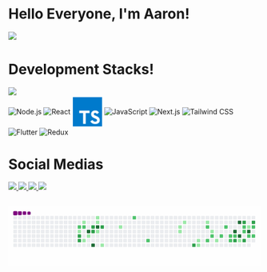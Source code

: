 <h1>Hello Everyone, I'm Aaron!</h1>

<img height="180em" src="https://github-readme-stats.vercel.app/api?username=naanon&theme=gotham&show_icons=true" />

<h1>Development Stacks!</h1>

<img height="180em" src="https://github-readme-stats.vercel.app/api/top-langs/?username=naanon&layout=compact&langs_count=16&theme=tokyonight" />

<div style="display: inline_block">
  <img align="center" alt="Node.js" height="60" width="60" src="https://cdn.jsdelivr.net/gh/devicons/devicon@latest/icons/nodejs/nodejs-original-wordmark.svg" />
  <img align="center" alt="React" height="60" width="60" src="https://cdn.jsdelivr.net/gh/devicons/devicon/icons/react/react-original.svg" />
  <img align="center" alt="TypeScript" height="60" width="60" src="https://raw.githubusercontent.com/devicons/devicon/master/icons/typescript/typescript-plain.svg" />
  <img align="center" alt="JavaScript" height="60" width="60" src="https://cdn.jsdelivr.net/gh/devicons/devicon@latest/icons/javascript/javascript-original.svg" />
  <img align="center" alt="Next.js" height="60" width="60" src="https://cdn.jsdelivr.net/gh/devicons/devicon@latest/icons/nextjs/nextjs-original.svg" />
  <img align="center" alt="Tailwind CSS" height="60" width="60" src="https://cdn.jsdelivr.net/gh/devicons/devicon@latest/icons/tailwindcss/tailwindcss-original.svg" />
  <img align="center" alt="Flutter" height="60" width="60" src="https://cdn.jsdelivr.net/gh/devicons/devicon@latest/icons/flutter/flutter-original.svg" />
  <img align="center" alt="Redux" height="60" width="60" src="https://cdn.jsdelivr.net/gh/devicons/devicon@latest/icons/redux/redux-original.svg" />
</div>

<h1>Social Medias</h1>
<a href="https://instagram.com/nanoonn">
  <img width="60" src="https://cdn-icons-png.freepik.com/256/174/174855.png?ga=GA1.1.1417794095.1706895443&semt=ais">
</a>
<a href="https://twitter.com/Naannooon">
  <img width="60" src="https://img.freepik.com/vetores-gratis/novo-design-de-icone-x-do-logotipo-do-twitter-em-2023_1017-45418.jpg?size=626&ext=jpg">
</a>
<a href="https://discordapp.com/users/571499038231494677">
  <img width="60" src="https://www.svgrepo.com/show/353655/discord-icon.svg">
</a>
<a href="https://www.linkedin.com/in/aaron-alves/">
  <img width="60" src="https://cdn.jsdelivr.net/gh/devicons/devicon/icons/linkedin/linkedin-original.svg">
</a>

##

![snake gif](https://github.com/naanon/naanon/blob/output/github-contribution-grid-snake.gif)
